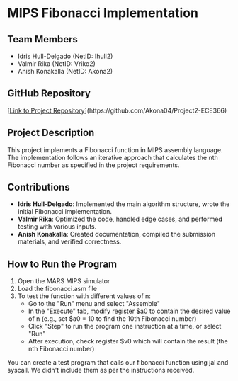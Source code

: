 # MIPS Fibonacci Implementation

## Team Members
- Idris Hull-Delgado (NetID: Ihull2)
- Valmir Rika (NetID: Vriko2)
- Anish Konakalla (NetID: Akona2)

## GitHub Repository
[[Link to Project Repository]([https://github.com/[username]/mips-fibonacci](https://github.com/Akona04/Project2-ECE366))](https://github.com/Akona04/Project2-ECE366)

## Project Description
This project implements a Fibonacci function in MIPS assembly language. The implementation follows an iterative approach that calculates the nth Fibonacci number as specified in the project requirements.

## Contributions
- **Idris Hull-Delgado**: Implemented the main algorithm structure, wrote the initial Fibonacci implementation.
- **Valmir Rika**: Optimized the code, handled edge cases, and performed testing with various inputs.
- **Anish Konakalla**: Created documentation, compiled the submission materials, and verified correctness.

## How to Run the Program

1. Open the MARS MIPS simulator
2. Load the fibonacci.asm file
3. To test the function with different values of n:
   - Go to the "Run" menu and select "Assemble"
   - In the "Execute" tab, modify register $a0 to contain the desired value of n
     (e.g., set $a0 = 10 to find the 10th Fibonacci number)
   - Click "Step" to run the program one instruction at a time, or select "Run"
   - After execution, check register $v0 which will contain the result (the nth Fibonacci number)

You can create a test program that calls our fibonacci function using jal and syscall. We didn't include them as per the instructions received. 

